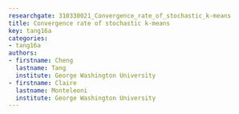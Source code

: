 ```yaml
---
researchgate: 310330021_Convergence_rate_of_stochastic_k-means
title: Convergence rate of stochastic k-means
key: tang16a
categories:
- tang16a
authors:
- firstname: Cheng
  lastname: Tang
  institute: George Washington University
- firstname: Claire
  lastname: Monteleoni
  institute: George Washington University
---
```

